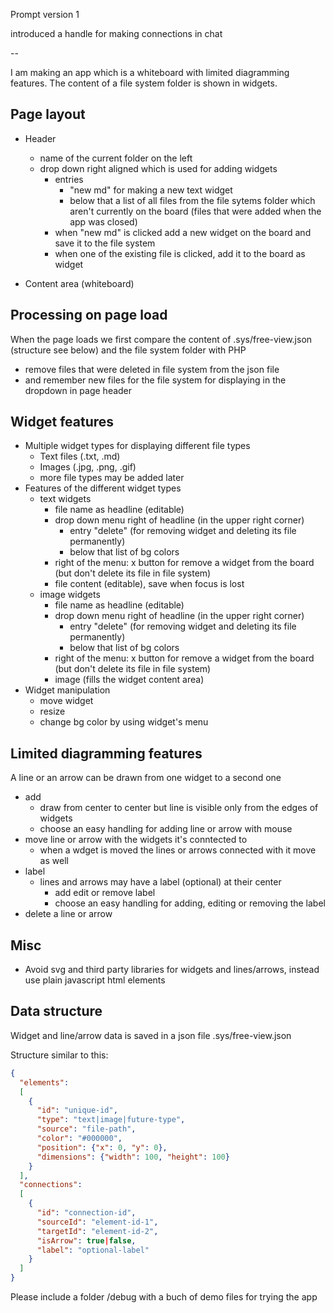 
Prompt version 1

introduced a handle for making connections in chat

--

I am making an app which is a whiteboard with limited diagramming features. The content of a file system folder is shown in widgets.

## Page layout

- Header
  - name of the current folder on the left
  - drop down right aligned which is used for adding widgets
    - entries
      - "new md" for making a new text widget
      - below that a list of all files from the file sytems folder which aren't currently on the board (files that were added when the app was closed)
    - when "new md" is clicked add a new widget on the board and save it to the file system
    - when one of the existing file is clicked, add it to the board as widget

- Content area (whiteboard)

## Processing on page load

When the page loads we first compare the content of .sys/free-view.json (structure see below) and the file system folder with PHP

- remove files that were deleted in file system from the json file
- and remember new files for the file system for displaying in the dropdown in page header

## Widget features

- Multiple widget types for displaying different file types
  - Text files (.txt, .md)
  - Images (.jpg, .png, .gif)
  - more file types may be added later
- Features of the different widget types
  - text widgets
    - file name as headline (editable)
    - drop down menu right of headline (in the upper right corner)
      - entry "delete" (for removing widget and deleting its file permanently)
      - below that list of bg colors
    - right of the menu: x button for remove a widget from the board (but don't delete its file in file system)
    - file content (editable), save when focus is lost
  - image widgets
    - file name as headline (editable)
    - drop down menu right of headline (in the upper right corner)
      - entry "delete" (for removing widget and deleting its file permanently)
      - below that list of bg colors
    - right of the menu: x button for remove a widget from the board (but don't delete its file in file system)
    - image (fills the widget content area)
- Widget manipulation
  - move widget
  - resize
  - change bg color by using widget's menu

## Limited diagramming features 

A line or an arrow can be drawn from one widget to a second one

- add
  - draw from center to center but line is visible only from the edges of widgets
  - choose an easy handling for adding line or arrow with mouse
- move line or arrow with the widgets it's conntected to
  - when a wdget is moved the lines or arrows connected with it move as well
- label
  - lines and arrows may have a label (optional) at their center
    - add edit or remove label
    - choose an easy handling for adding, editing or removing the label
- delete a line or arrow

## Misc

- Avoid svg and third party libraries for widgets and lines/arrows, instead use plain javascript html elements

## Data structure

Widget and line/arrow data is saved in a json file .sys/free-view.json

Structure similar to this:

```json
{
  "elements": 
  [
    {
      "id": "unique-id",
      "type": "text|image|future-type",
      "source": "file-path",
      "color": "#000000",
      "position": {"x": 0, "y": 0},
      "dimensions": {"width": 100, "height": 100}
    }
  ],
  "connections": 
  [
    {
      "id": "connection-id",
      "sourceId": "element-id-1",
      "targetId": "element-id-2",
      "isArrow": true|false,
      "label": "optional-label"
    }
  ]
}
```

Please include a folder /debug with a buch of demo files for trying the app
